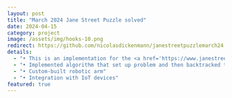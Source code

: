 ```yaml
---
layout: post
title: "March 2024 Jane Street Puzzle solved"
date: 2024-04-15
category: project
image: /assets/img/hooks-10.png
redirect: https://github.com/nicolasdickenmann/janestreetpuzzlemarch24
details:
  - "• This is an implementation for the <a href='https://www.janestreet.com/puzzles/hooks-10-index/'>Jane Street Puzzle</a>"
  - "• Implemented algorithm that set up problem and then backtracked through all possible solutions using C++"
  - "• Custom-built robotic arm"
  - "• Integration with IoT devices"
featured: true
---
```

